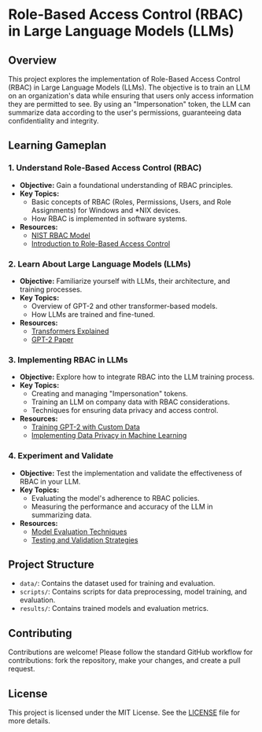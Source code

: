 # Role-Based Access Control (RBAC) in Large Language Models (LLMs)

## Overview

This project explores the implementation of Role-Based Access Control (RBAC) in Large Language Models (LLMs). The objective is to train an LLM on an organization's data while ensuring that users only access information they are permitted to see. By using an "Impersonation" token, the LLM can summarize data according to the user's permissions, guaranteeing data confidentiality and integrity.

## Learning Gameplan

### 1. **Understand Role-Based Access Control (RBAC)**

   - **Objective:** Gain a foundational understanding of RBAC principles.
   - **Key Topics:**
     - Basic concepts of RBAC (Roles, Permissions, Users, and Role Assignments) for Windows and *NIX devices.
     - How RBAC is implemented in software systems.
   - **Resources:**
     - [NIST RBAC Model](https://csrc.nist.gov/publications/detail/sp/800-162/final)
     - [Introduction to Role-Based Access Control](https://en.wikipedia.org/wiki/Role-based_access_control)

### 2. **Learn About Large Language Models (LLMs)**

   - **Objective:** Familiarize yourself with LLMs, their architecture, and training processes.
   - **Key Topics:**
     - Overview of GPT-2 and other transformer-based models.
     - How LLMs are trained and fine-tuned.
   - **Resources:**
     - [Transformers Explained](https://huggingface.co/transformers/)
     - [GPT-2 Paper](https://arxiv.org/abs/1907.11692)

### 3. **Implementing RBAC in LLMs**

   - **Objective:** Explore how to integrate RBAC into the LLM training process.
   - **Key Topics:**
     - Creating and managing "Impersonation" tokens.
     - Training an LLM on company data with RBAC considerations.
     - Techniques for ensuring data privacy and access control.
   - **Resources:**
     - [Training GPT-2 with Custom Data](https://huggingface.co/transformers/training.html)
     - [Implementing Data Privacy in Machine Learning](https://towardsdatascience.com/data-privacy-in-machine-learning-6a39fa77e340)

### 4. **Experiment and Validate**

   - **Objective:** Test the implementation and validate the effectiveness of RBAC in your LLM.
   - **Key Topics:**
     - Evaluating the model's adherence to RBAC policies.
     - Measuring the performance and accuracy of the LLM in summarizing data.
   - **Resources:**
     - [Model Evaluation Techniques](https://huggingface.co/transformers/main_classes/trainer.html)
     - [Testing and Validation Strategies](https://www.analyticsvidhya.com/blog/2021/09/a-guide-to-model-evaluation/)

## Project Structure

- `data/`: Contains the dataset used for training and evaluation.
- `scripts/`: Contains scripts for data preprocessing, model training, and evaluation.
- `results/`: Contains trained models and evaluation metrics.

## Contributing

Contributions are welcome! Please follow the standard GitHub workflow for contributions: fork the repository, make your changes, and create a pull request.

## License

This project is licensed under the MIT License. See the [LICENSE](LICENSE) file for more details.